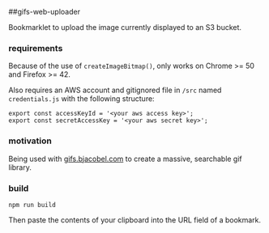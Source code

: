 ##gifs-web-uploader

Bookmarklet to upload the image currently displayed to an S3 bucket.

### requirements
Because of the use of `createImageBitmap()`, only works on Chrome >= 50 and Firefox >= 42.

Also requires an AWS account and gitignored file in `/src` named `credentials.js` with the following structure:

```
export const accessKeyId = '<your aws access key>';
export const secretAccessKey = '<your aws secret key>';
```

### motivation
Being used with [gifs.bjacobel.com](https://gifs.bjacobel.com) to create a massive, searchable gif library.

### build
```
npm run build
```
Then paste the contents of your clipboard into the URL field of a bookmark.
